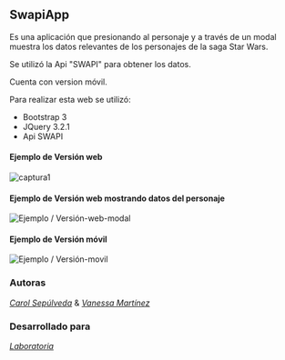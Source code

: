 
## SwapiApp

Es una aplicación que presionando al personaje y a través de un modal muestra los datos relevantes de los personajes de la saga Star Wars.

Se utilizó la Api "SWAPI" para obtener los datos.

Cuenta con version móvil.

Para realizar esta web se utilizó:

* Bootstrap 3
* JQuery 3.2.1
* Api SWAPI

#### Ejemplo de Versión web
![captura1](https://user-images.githubusercontent.com/32282202/37886029-dd615b1c-308e-11e8-82ed-065f11908b44.jpg)

#### Ejemplo de Versión web mostrando datos del personaje
![Ejemplo / Versión-web-modal ](assets/img/paraReadme/captura2.jpg)

#### Ejemplo de Versión móvil
![Ejemplo / Versión-movil ](assets/img/paraReadme/captura-movil.jpg)

### Autoras
 
[*Carol Sepúlveda*](https://github.com/carol-solivos) & [*Vanessa Martínez*](https://github.com/vanemarnava)

### Desarrollado para 
[*Laboratoria*](http://www.laboratoria.la/)
